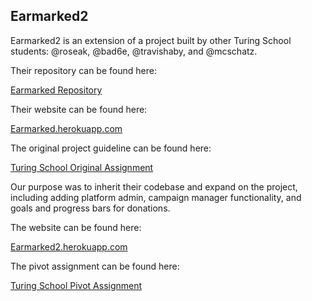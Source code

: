 ## Earmarked2

Earmarked2 is an extension of a project built by other Turing School students: @roseak, @bad6e, @travishaby, and @mcschatz.

Their repository can be found here:

[Earmarked Repository](https://github.com/TeamConchord/earmarked)

Their website can be found here:

[Earmarked.herokuapp.com](http://earmarked.herokuapp.com/)

The original project guideline can be found here:

[Turing School Original Assignment](https://github.com/turingschool/curriculum/blob/master/source/projects/little_shop.markdown)

Our purpose was to inherit their codebase and expand on the project, including adding platform admin, campaign manager functionality, and  goals and progress bars for donations.

The website can be found here:

[Earmarked2.herokuapp.com](http://earmarked2.herokuapp.com)

The pivot assignment can be found here:

[Turing School Pivot Assignment](https://github.com/turingschool/lesson_plans/blob/master/ruby_03-professional_rails_applications/the_pivot.md)
